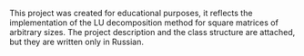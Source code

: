 This project was created for educational purposes, 
it reflects the implementation of the LU decomposition method for square matrices of arbitrary sizes. 
The project description and the class structure are attached, but they are written only in Russian.
